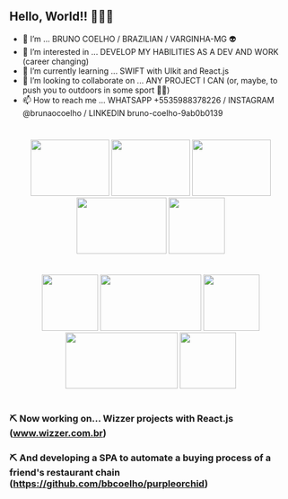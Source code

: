 ## Hello, World!! 🤣🤣🙊

- 👋 I’m ... BRUNO COELHO / BRAZILIAN / VARGINHA-MG 👽
- 👀 I’m interested in ... DEVELOP MY HABILITIES AS A DEV AND WORK (career changing)
- 🌱 I’m currently learning ... SWIFT with UIkit and React.js
- 💞️ I’m looking to collaborate on ... ANY PROJECT I CAN (or, maybe, to push you to outdoors in some sport 👊😉)
- 📫 How to reach me ... WHATSAPP +5535988378226 / INSTAGRAM @brunaocoelho / LINKEDIN bruno-coelho-9ab0b0139
#

<p align="center">

<img src="https://cdn.jsdelivr.net/gh/devicons/devicon/icons/swift/swift-original-wordmark.svg" width="140" height="100"/>
<img src="https://www.svgrepo.com/show/327388/logo-react.svg" width="140" height="100"/>
<img src="https://seeklogo.com/images/D/docker-logo-CF97D0124B-seeklogo.com.png" width="140" height="100"/>
<img src="https://cdn.jsdelivr.net/gh/devicons/devicon/icons/nodejs/nodejs-original-wordmark.svg" width="160" height="100"/>
<img src="https://cdn.auth0.com/blog/testing-react-with-jest/logo.png" width="100" height="100"/>
<br/>
<br/>
<br/>
<img src="https://cdn.jsdelivr.net/gh/devicons/devicon/icons/vuejs/vuejs-original-wordmark.svg" width="100" height="100"/>
<img src="https://cdn.jsdelivr.net/gh/devicons/devicon/icons/javascript/javascript-original.svg" width="180" height="100"/>
<img src="https://media.slid.es/uploads/594780/images/3151246/git_logo.png" width="100" height="100"/>
<img src="https://cdn.jsdelivr.net/gh/devicons/devicon/icons/mysql/mysql-original.svg" width="200" height="100"/>
<img src="https://upload.wikimedia.org/wikipedia/commons/thumb/4/4c/Typescript_logo_2020.svg/1024px-Typescript_logo_2020.svg.png" width="100" height="100"/>


</p>
  
#

<!--- ### 📚 Now studying...

#### Swift: https://github.com/bbcoelho/goDev-by-idWall (very very happy and greatfull for this opportunity 😊)
 #### Data validation on Vue.js: https://www.youtube.com/watch?v=XwND-DLWCF0&list=WL&index=26&t=428s --->

### ⛏️ Now working on... Wizzer projects with React.js (www.wizzer.com.br)
### ⛏️ And developing a SPA to automate a buying process of a friend's restaurant chain (https://github.com/bbcoelho/purpleorchid)


<!--- all go!Dev by idWall bootcamp studies and code projects 😅

- https://github.com/bbcoelho/goDev-by-idWall
- https://github.com/Go-dev-Grupo4 --->

<!---
bbcoelho/bbcoelho is a ✨ special ✨ repository because its `README.md` (this file) appears on your GitHub profile.
You can click the Preview link to take a look at your changes.
--->
